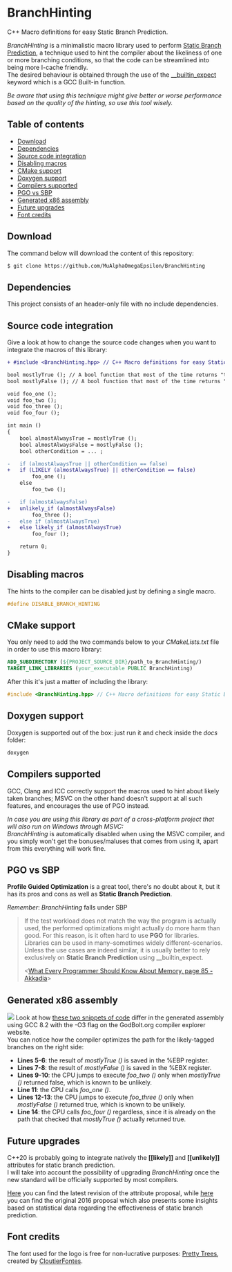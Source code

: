 # BranchHinting
C++ Macro definitions for easy Static Branch Prediction.

*BranchHinting* is a minimalistic macro library used to perform [Static Branch Prediction](https://en.wikipedia.org/wiki/Branch_predictor#Static_branch_prediction), a technique used to hint the compiler about the likeliness of one or more branching conditions, so that the code can be streamlined into being more I-cache friendly. <br>
The desired behaviour is obtained through the use of the [__builtin_expect](https://gcc.gnu.org/onlinedocs/gcc/Other-Builtins.html#index-_005f_005fbuiltin_005fexpect) keyword which is a GCC Built-in function.

*Be aware that using this technique might give better or worse performance based on the quality of the hinting, so use this tool wisely.*

## Table of contents
- [Download](#Download)
- [Dependencies](#Dependencies)
- [Source code integration](#Source-code-integration)
- [Disabling macros](#Disabling-macros)
- [CMake support](#CMake-support)
- [Doxygen support](#Doxygen-support)
- [Compilers supported](#Compilers-supported)
- [PGO vs SBP](#PGO-vs-SBP)
- [Generated x86 assembly](#Generated-x86-assembly)
- [Future upgrades](#Future-upgrades)
- [Font credits](#Font-credits)

## Download
The command below will download the content of this repository:
```bash
$ git clone https://github.com/MuAlphaOmegaEpsilon/BranchHinting
```

## Dependencies
This project consists of an header-only file with no include dependencies.

## Source code integration
Give a look at how to change the source code changes when you want to integrate the macros of this library:
```diff
+ #include <BranchHinting.hpp> // C++ Macro definitions for easy Static Branch Prediction.

bool mostlyTrue (); // A bool function that most of the time returns "true"
bool mostlyFalse (); // A bool function that most of the time returns "false"

void foo_one ();
void foo_two ();
void foo_three ();
void foo_four ();

int main ()
{
    bool almostAlwaysTrue = mostlyTrue ();
    bool almostAlwaysFalse = mostlyFalse ();
    bool otherCondition = ... ;

-   if (almostAlwaysTrue || otherCondition == false)
+   if (LIKELY (almostAlwaysTrue) || otherCondition == false)
        foo_one ();
    else
        foo_two ();

-   if (almostAlwaysFalse)
+   unlikely_if (almostAlwaysFalse)
        foo_three ();
-   else if (almostAlwaysTrue)
+   else likely_if (almostAlwaysTrue)
        foo_four ();

    return 0;
}
```

## Disabling macros
The hints to the compiler can be disabled just by defining a single macro.
```cpp
#define DISABLE_BRANCH_HINTING
```

## CMake support
You only need to add the two commands below to your *CMakeLists.txt* file in order to use this macro library:
```cmake
ADD_SUBDIRECTORY (${PROJECT_SOURCE_DIR}/path_to_BranchHinting/)	
TARGET_LINK_LIBRARIES (your_executable PUBLIC BranchHinting)	
```
After this it's just a matter of including the library:
```cpp
#include <BranchHinting.hpp> // C++ Macro definitions for easy Static Branch Prediction.
```

## Doxygen support
Doxygen is supported out of the box: just run it and check inside the *docs* folder:
```bash
doxygen
```

## Compilers supported
GCC, Clang and ICC correctly support the macros used to hint about likely taken branches; MSVC on the other hand doesn't support at all such features, and encourages the use of PGO instead.

*In case you are using this library as part of a cross-platform project that will also run on Windows through MSVC:* <br>
*BranchHinting* is automatically disabled when using the MSVC compiler, and you simply won't get the bonuses/maluses that comes from using it, apart from this everything will work fine.

## PGO vs SBP
**Profile Guided Optimization** is a great tool, there's no doubt about it, but it has its pros and cons as well as **Static Branch Prediction**.

*Remember*: *BranchHinting* falls under SBP

> If the test workload does not match the way the program is actually used, the performed optimizations might actually do more harm than good. For this reason, is it often hard to use **PGO** for libraries. Libraries can be used in many–sometimes widely different–scenarios. Unless the use cases are indeed similar, it is usually better to rely exclusively on **Static Branch Prediction** using __builtin_expect. 
> 
> <[What Every Programmer Should Know About Memory, page 85 - Akkadia](https://www.akkadia.org/drepper/cpumemory.pdf)>

## Generated x86 assembly
![](https://user-images.githubusercontent.com/26225010/47092694-d8f08900-d227-11e8-89c5-9c7546607182.png) 
Look at how [these two snippets of code](https://godbolt.org/z/9nVBgW) differ in the generated assembly using GCC 8.2 with the -O3 flag on the GodBolt.org compiler explorer website. <br>
You can notice how the compiler optimizes the path for the likely-tagged branches on the right side:
* **Lines 5-6**: the result of *mostlyTrue ()* is saved in the %EBP register.
* **Lines 7-8**: the result of *mostlyFalse ()* is saved in the %EBX register.
* **Lines 9-10**: the CPU jumps to execute *foo_two ()* only when *mostlyTrue ()* returned false, which is known to be unlikely.
* **Line 11**: the CPU calls *foo_one ()*.
* **Lines 12-13**: the CPU jumps to execute *foo_three ()* only when *mostlyFalse ()* returned true, which is known to be unlikely.
* **Line 14**: the CPU calls *foo_four ()* regardless, since it is already on the path that checked that *mostlyTrue ()* actually returned true. 

## Future upgrades
C++20 is probably going to integrate natively the **[[likely]]** and **[[unlikely]]** attributes for static branch prediction. <br>
I will take into account the possibility of upgrading *BranchHinting* once the new standard will be officially supported by most compilers.

[Here](http://www.open-std.org/jtc1/sc22/wg21/docs/papers/2018/p0479r5.html) you can find the latest revision of 
the attribute proposal, while [here](http://www.open-std.org/jtc1/sc22/wg21/docs/papers/2016/p0479r0.html) you can find the original 2016 proposal which also presents some insights based on statistical data regarding the effectiveness of static branch prediction. 

## Font credits
The font used for the logo is free for non-lucrative purposes: [Pretty Trees](https://www.dafont.com/it/cf-pretty-trees.font), created by [CloutierFontes](http://www.cloutierfontes.ca/).
